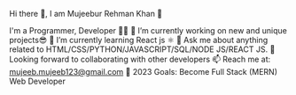 Hi there 👋, I am Mujeebur Rehman Khan 🙂

I'm a Programmer, Developer 🧑‍🎓
🔭 I’m currently working on new and unique projects😎
🌱 I’m currently learning React js ⚛
💬  Ask me about anything related to HTML/CSS/PYTHON/JAVASCRIPT/SQL/NODE JS/REACT JS.
👯 Looking forward to collaborating with other developers
📫 Reach me at: mujeeb.mujeeb123@gmail.com
🥅 2023 Goals: Become Full Stack (MERN) Web Developer
